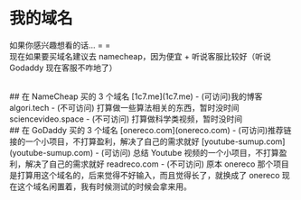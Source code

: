 # 我的域名
如果你感兴趣想看的话... = =   
现在如果要买域名建议去 namecheap，因为便宜 + 听说客服比较好（听说 Godaddy 现在客服不咋地了）  

<br/>
## 在 NameCheap 买的 3 个域名
[1c7.me](1c7.me) - (可访问)我的博客  
algori.tech  - (不可访问) 打算做一些算法相关的东西，暂时没时间   
sciencevideo.space - (不可访问) 打算做科学类视频，暂时没时间   

<br/>
## 在 GoDaddy 买的 3 个域名
[onereco.com](onereco.com) - (可访问)推荐链接的一个小项目，不打算盈利，解决了自己的需求就好     
[youtube-sumup.com](youtube-sumup.com) - (可访问) 总结 Youtube 视频的一个小项目，不打算盈利，解决了自己的需求就好      
readreco.com  - (不可访问) 原本 onereco 那个项目是打算用这个域名的，后来觉得不好输入，而且觉得长了，就换成了 onereco  现在这个域名闲置着，我有时候测试的时候会拿来用。  
